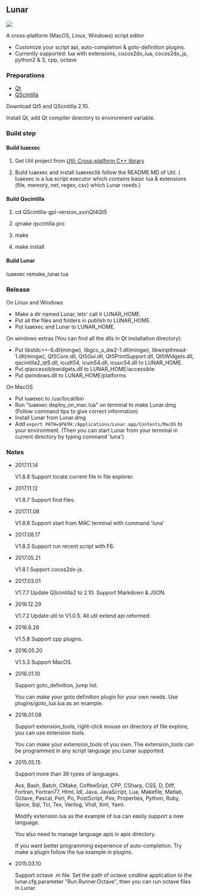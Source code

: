 ## Lunar ##

![](https://github.com/joshua-meng/Lunar/wiki/assets/lunar_linux.png)

A cross-platform (MacOS, Linux, Windows) script editor

- Customize your script api, auto-completion & goto-definition plugins.
- Currently supported: lua with extensions, cocos2dx_lua, cocos2dx_js, python2 & 3, cpp, octave 

### Preparations ###

- [Qt](https://www.qt.io/)
- [QScintilla](https://github.com/jie-meng/QScintilla)

Download Qt5 and QScintilla 2.10.

Install Qt, add Qt compiler directory to environment variable.

### Build step ###

#### Build luaexec ####

1. Get Util project from [Util: Cross-platform C++ library](https://github.com/jie-meng/Util)

2. Build luaexec and install luaexeclib follow the README.MD of Util. ( luaexec is a lua script executor which contains basic lua & extensions (file, memory, net, regex, csv) which Lunar needs.)
 
#### Build Qscintilla ####

1. cd QScintilla-gpl-version_xxx\Qt4Qt5

2. qmake qscintilla.pro

3. make

4. make install

#### Build Lunar ####

luaexec remake_lunar.lua

### Release ###

On Linux and Windows 

- Make a dir named Lunar, lets' call it LUNAR_HOME. 
- Put all the files and folders in publish to LUNAR_HOME.
- Put luaexec and Lunar to LUNAR_HOME.

On windows extras (You can find all the dlls in Qt installation directory):

- Put libstdc++-6.dll(mingw), libgcc_s_dw2-1.dll(mingw), libwinpthread-1.dll(mingw), Qt5Core.dll, Qt5Gui.dll,  Qt5PrintSupport.dll, Qt5Widgets.dll, qscintilla2_qt5.dll, icudt54, icuin54.dll, icuuc54.dll to LUNAR_HOME.
- Put qtaccessiblewidgets.dll to LUNAR_HOME/accessible
- Put qwindows.dll to LUNAR_HOME/platforms

On MacOS

- Put luaexec to /usr/local/bin
- Run "luaexec deploy_on_mac.lua" on terminal to make Lunar.dmg (Follow command tips to give correct information)
- Install Lunar from Lunar.dmg
- Add `export PATH=$PATH:/Applications/Lunar.app/Contents/MacOS` to your environment. (Then you can start Lunar from your terminal in current directory by typing command 'luna')

### Notes ###

- 2017.11.14
    
    V1.8.8 Support locate current file in file explorer.

- 2017.11.12
    
    V1.8.7 Support find files.
    
- 2017.11.08
	
	V1.8.6 Support start from MAC terminal with command 'luna'

- 2017.08.17

	V1.8.3 Support run recent script with F6.
    
- 2017.05.21
    
    V1.8.1 Support cocos2dx-js.
    
- 2017.03.01

    V1.7.7 Update QScintilla2 to 2.10. Support Markdown & JSON.

- 2016.12.29
	
    V1.7.2 Update util to V1.0.5. All util extend api reformed.
    
- 2016.6.28
    
    V1.5.8 Support cpp plugins.

- 2016.05.20

    V1.5.3 Support MacOS. 
    
- 2016.01.10
    
    Support goto_definition, jump list.

    You can make your goto definition plugin for your own needs. Use plugins/goto_lua.lua as an example.
   
- 2016.01.08

	Support extension_tools, right-click mouse on directory of file explore, you can use extension tools.
	
	You can make your extension_tools of you own. The extension_tools can be programmed in any script language you Lunar supported.
    
- 2015.05.15

	Support more than 36 types of languages.
	
	Avs, Bash, Batch, CMake, CoffeeSript, CPP, CSharp, CSS, D, Diff, Fortran, Fortran77, Html, Idl, 
	Java, JavaScript, Lua, Makefile, Matlab, Octave, Pascal, Perl, Po, PostScript, Pov, Properties, 
	Python, Ruby, Spice, Sql, Tcl, Tex, Verilog, Vhdl, Xml, Yaml.
	
	Modify extension.lua as the example of lua can easily support a new language.
	
	You also need to manage language apis in apis directory.

	If you want better programming experience of auto-completion. Try make a plugin follow the lua example in plugins.

- 2015.03.10

	Support octave .m file. Set the path of octave cmdline application to the lunar.cfg parameter "Run.Runner.Octave", then you can run octave files in Lunar.
